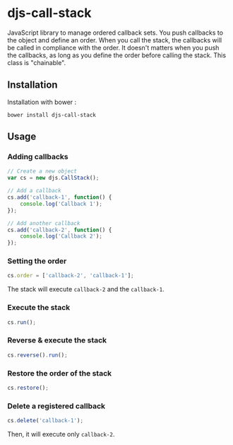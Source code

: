 # djs-call-stack

JavaScript library to manage ordered callback sets.
You push callbacks to the object and define an order.
When you call the stack, the callbacks will be called in compliance with the order.
It doesn't matters when you push the callbacks, as long as you define the order before calling the stack.
This class is "chainable".

## Installation

Installation with bower :

```
bower install djs-call-stack
```

## Usage

### Adding callbacks

```javascript
// Create a new object
var cs = new djs.CallStack();

// Add a callback
cs.add('callback-1', function() {
    console.log('Callback 1');
});

// Add another callback
cs.add('callback-2', function() {
    console.log('Callback 2');
});
```

### Setting the order

```javascript
cs.order = ['callback-2', 'callback-1'];
```

The stack will execute `callback-2` and the `callback-1`.

### Execute the stack

```javascript
cs.run();
```

### Reverse & execute the stack

```javascript
cs.reverse().run();
```

### Restore the order of the stack

```javascript
cs.restore();
```

### Delete a registered callback

```javascript
cs.delete('callback-1');
```

Then, it will execute only `callback-2`.
